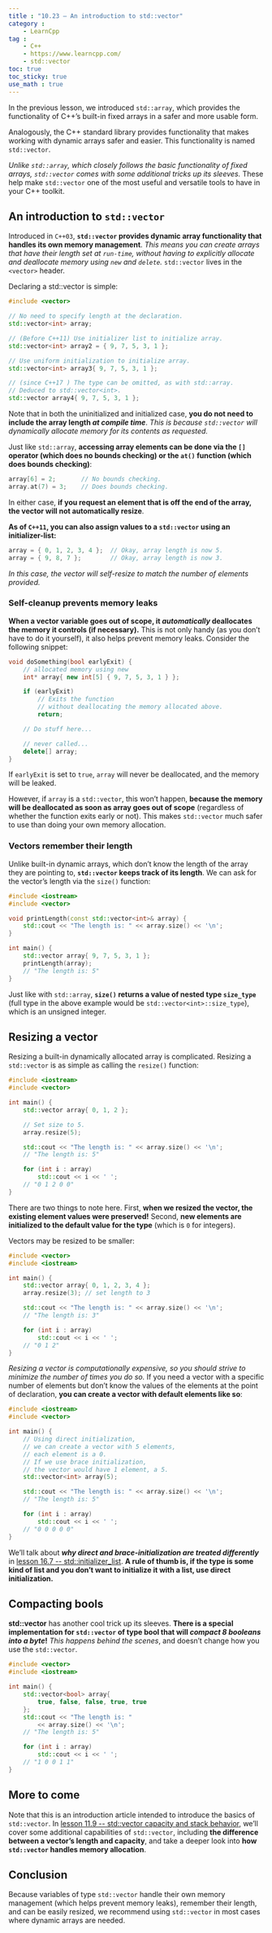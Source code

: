 ```yaml
---
title : "10.23 — An introduction to std::vector"
category :
    - LearnCpp
tag : 
    - C++
    - https://www.learncpp.com/
    - std::vector
toc: true  
toc_sticky: true 
use_math : true
---
```



In the previous lesson, we introduced `std::array`, which provides the functionality of C++’s built-in fixed arrays in a safer and more usable form.

Analogously, the C++ standard library provides functionality that makes working with dynamic arrays safer and easier. This functionality is named `std::vector`.

*Unlike `std::array`, which closely follows the basic functionality of fixed arrays, `std::vector` comes with some additional tricks up its sleeves.* These help make `std::vector` one of the most useful and versatile tools to have in your C++ toolkit.


## An introduction to `std::vector`

Introduced in `C++03`, **`std::vector` provides dynamic array functionality that handles its own memory management**. *This means you can create arrays that have their length set at `run-time`, without having to explicitly allocate and deallocate memory using `new` and `delete`.* `std::vector` lives in the `<vector>` header.

Declaring a std::vector is simple:

```c++
#include <vector>

// No need to specify length at the declaration.
std::vector<int> array;

// (Before C++11) Use initializer list to initialize array.
std::vector<int> array2 = { 9, 7, 5, 3, 1 };

// Use uniform initialization to initialize array.
std::vector<int> array3{ 9, 7, 5, 3, 1 };

// (since C++17 ) The type can be omitted, as with std::array.
// Deduced to std::vector<int>.
std::vector array4{ 9, 7, 5, 3, 1 };
```

Note that in both the uninitialized and initialized case, **you do not need to include the array length *at compile time***. *This is because `std::vector` will dynamically allocate memory for its contents as requested.*

Just like `std::array`, **accessing array elements can be done via the `[]` operator (which does no bounds checking) or the `at()` function (which does bounds checking)**:

```c++
array[6] = 2;       // No bounds checking.
array.at(7) = 3;    // Does bounds checking.
```

In either case, **if you request an element that is off the end of the array, the vector will not automatically resize**.

**As of `C++11`, you can also assign values to a `std::vector` using an initializer-list:**

```c++
array = { 0, 1, 2, 3, 4 };  // Okay, array length is now 5.
array = { 9, 8, 7 };        // Okay, array length is now 3.
```

*In this case, the vector will self-resize to match the number of elements provided.*


### Self-cleanup prevents memory leaks

**When a vector variable goes out of scope, it *automatically* deallocates the memory it controls (if necessary).** This is not only handy (as you don’t have to do it yourself), it also helps prevent memory leaks. Consider the following snippet:

```c++
void doSomething(bool earlyExit) {
    // allocated memory using new
    int* array{ new int[5] { 9, 7, 5, 3, 1 } }; 

    if (earlyExit)
        // Exits the function
        // without deallocating the memory allocated above.
        return;

    // Do stuff here...

    // never called...
    delete[] array; 
}
```

If `earlyExit` is set to `true`, `array` will never be deallocated, and the memory will be leaked.

However, if `array` is a `std::vector`, this won’t happen, **because the memory will be deallocated as soon as array goes out of scope** (regardless of whether the function exits early or not). This makes `std::vector` much safer to use than doing your own memory allocation.


### Vectors remember their length

Unlike built-in dynamic arrays, which don’t know the length of the array they are pointing to, **`std::vector` keeps track of its length**. We can ask for the vector’s length via the `size()` function:

```c++
#include <iostream>
#include <vector>

void printLength(const std::vector<int>& array) {
    std::cout << "The length is: " << array.size() << '\n';
}

int main() {
    std::vector array{ 9, 7, 5, 3, 1 };
    printLength(array);
    // "The length is: 5"
}
```

Just like with `std::array`, **`size()` returns a value of nested type `size_type`** (full type in the above example would be `std::vector<int>::size_type`), which is an unsigned integer.


## Resizing a vector

Resizing a built-in dynamically allocated array is complicated. Resizing a `std::vector` is as simple as calling the `resize()` function:

```c++
#include <iostream>
#include <vector>

int main() {
    std::vector array{ 0, 1, 2 };

    // Set size to 5.
    array.resize(5); 

    std::cout << "The length is: " << array.size() << '\n';
    // "The length is: 5"

    for (int i : array)
        std::cout << i << ' ';
    // "0 1 2 0 0"
}
```

There are two things to note here. First, **when we resized the vector, the existing element values were preserved!** Second, **new elements are initialized to the default value for the type** (which is `0` for integers).

Vectors may be resized to be smaller:

```c++
#include <vector>
#include <iostream>

int main() {
    std::vector array{ 0, 1, 2, 3, 4 };
    array.resize(3); // set length to 3

    std::cout << "The length is: " << array.size() << '\n';
    // "The length is: 3"

    for (int i : array)
        std::cout << i << ' ';
    // "0 1 2"
}
```

*Resizing a vector is computationally expensive, so you should strive to minimize the number of times you do so.* If you need a vector with a specific number of elements but don’t know the values of the elements at the point of declaration, **you can create a vector with default elements like so**:

```c++
#include <iostream>
#include <vector>

int main() {
    // Using direct initialization, 
    // we can create a vector with 5 elements,
    // each element is a 0.
    // If we use brace initialization,
    // the vector would have 1 element, a 5.
    std::vector<int> array(5);

    std::cout << "The length is: " << array.size() << '\n';
    // "The length is: 5"

    for (int i : array)
        std::cout << i << ' ';
    // "0 0 0 0 0"
}
```

We’ll talk about ***why direct and brace-initialization are treated differently*** in [lesson 16.7 -- std::initializer_list](https://www.learncpp.com/cpp-tutorial/stdinitializer_list/). **A rule of thumb is, if the type is some kind of list and you don’t want to initialize it with a list, use direct initialization.**


## Compacting bools

**std::vector** has another cool trick up its sleeves. **There is a special implementation for `std::vector` of type bool that will *compact 8 booleans into a byte*!** *This happens behind the scenes*, and doesn’t change how you use the `std::vector`.

```c++
#include <vector>
#include <iostream>

int main() {
    std::vector<bool> array{ 
        true, false, false, true, true
    };
    std::cout << "The length is: " 
        << array.size() << '\n';
    // "The length is: 5"

    for (int i : array)
        std::cout << i << ' ';
    // "1 0 0 1 1"
}
```


## More to come

Note that this is an introduction article intended to introduce the basics of `std::vector`. In [lesson 11.9 -- std::vector capacity and stack behavior](https://www.learncpp.com/cpp-tutorial/stdvector-capacity-and-stack-behavior/), we’ll cover some additional capabilities of `std::vector`, including **the difference between a vector’s length and capacity**, and take a deeper look into **how `std::vector` handles memory allocation**.


## Conclusion

Because variables of type `std::vector` handle their own memory management (which helps prevent memory leaks), remember their length, and can be easily resized, we recommend using `std::vector` in most cases where dynamic arrays are needed.